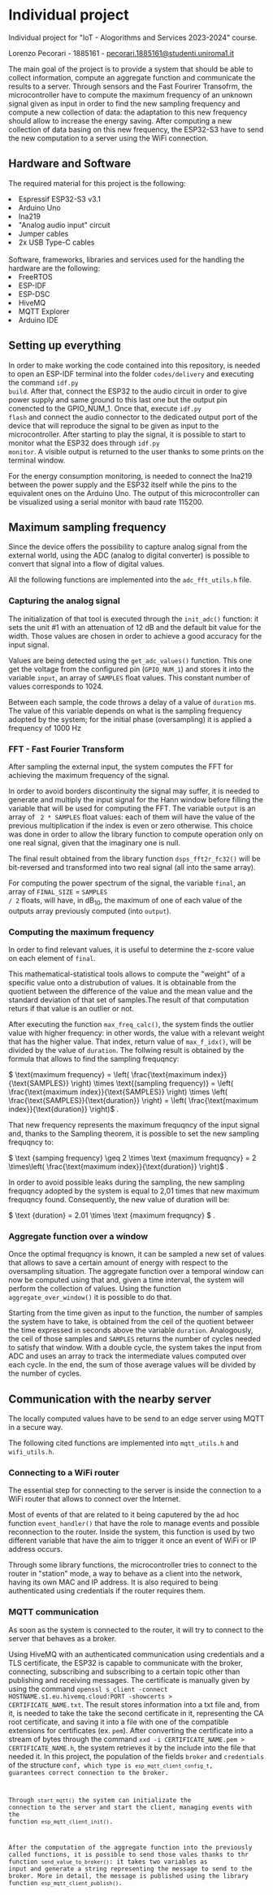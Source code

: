 # Individual project #
Individual project for "IoT - Alogorithms and Services 2023-2024" course.

Lorenzo Pecorari - 1885161 - pecorari.1885161@studenti.uniroma1.it

The main goal of the project is to provide a system that should be able to collect information, compute an aggregate function and communicate the results to a server. Through sensors and the Fast Fourirer Transofrm, the microcontroller have to compute the maximum frequency of an unknown signal given as input in order to find the new sampling frequency and compute a new collection of data: the adaptation to this new frequency should allow to increase the energy saving. After computing a new collection of data basing on this new frequency, the ESP32-S3 have to send the new computation to a server using the WiFi connection.

## Hardware and Software
The required material for this project is the following:
<li>Espressif ESP32-S3 v3.1</li>
<li>Arduino Uno</li>
<li>Ina219</li>
<li>"Analog audio input" circuit</li>
<li>Jumper cables</li>
<li>2x USB Type-C cables</li>
<br>
Software, frameworks, libraries and services used for the handling the hardware are the following:
<li>FreeRTOS</li>
<li>ESP-IDF</li>
<li>ESP-DSC</li>
<li>HiveMQ</li>
<li>MQTT Explorer</li>
<li>Arduino IDE</li>

## Setting up everything
In order to make working the code contained into this repository, is needed to open an ESP-IDF terminal into the folder <code>codes/delivery</code> and executing the command <code>idf.py build</code>. After that, connect the ESP32 to the audio circuit in order to give power supply and same ground to this last one but the output pin conencted to the GPIO_NUM_1. Once that, execute <code>idf.py flash</code> and connect the audio connector to the dedicated output port of the device that will reproduce the signal to be given as input to the microcontroller. After starting to play the signal, it is possible to start to monitor what the ESP32 does through <code>idf.py monitor</code>. A visible output is returned to the user thanks to some prints on the terminal window.

For the energy consumption monitoring, is needed to connect the Ina219 between the power supply and the ESP32 itself while the pins to the equivalent ones on the Arduino Uno. The output of this microcontroller can be visualized using a serial monitor with baud rate 115200.

## Maximum sampling frequency
Since the device offers the possibility to capture analog signal from the external world, using the ADC (analog to digital converter) is possible to convert that signal into a flow of digital values. 

All the following functions are implemented into the <code>adc_fft_utils.h</code> file.

### Capturing the analog signal
The initialization of that tool is executed through the <code>init_adc()</code> function: it sets the unit #1 with an attenuation of 12 dB and the default bit value for the width. Those values are chosen in order to achieve a good accuracy for the input signal. 

Values are being detected using the <code>get_adc_values()</code> function. This one get the voltage from the configured pin (<code>GPIO_NUM_1</code>) and stores it into the variable <code>input</code>, an array of <code>SAMPLES</code> float values. This constant number of values corresponds to 1024.

Between each sample, the code throws a delay of a value of <code>duration</code> ms. The value of this variable depends on what is the sampling frequency adopted by the system; for the initial phase (oversampling) it is applied a frequency of 1000 Hz

### FFT - Fast Fourier Transform
After sampling the external input, the system computes the FFT for achieving the maximum frequency of the signal. 

In order to avoid borders discontinuity the signal may suffer, it is needed to generate and multiply the input signal for the Hann window before filling the variable that will be used for computing the FFT. The variable <code>output</code> is an array of <code> 2 * SAMPLES</code> float values: each of them will have the value of the previous multiplication if the index is even or zero otherwise. This choice was done in order to allow the library function to compute operation only on one real signal, given that the imaginary one is null.

The final result obtained from the library function <code>dsps_fft2r_fc32()</code> will be bit-reversed and transformed into two real signal (all into the same array).

For computing the power spectrum of the signal, the variable <code>final</code>, an array of <code>FINAL_SIZE</code> = <code>SAMPLES / 2</code> floats, will have, in dB<sub>10</sub>, the maximum of one of each value of the outputs array previously computed (into <code>output</code>).

### Computing the maximum frequency
In order to find relevant values, it is useful to determine the z-score value on each element of <code>final</code>. 

This mathematical-statistical tools allows to compute the "weight" of a specific value onto a distrubution of values. It is obtainable from the quotient between the difference of the value and the mean value and the standard deviation of that set of samples.The result of that computation returs if that value is an outlier or not.

After executing the function <code>max_freq_calc()</code>, the system finds the outlier value with higher frequency: in other words, the value with a relevant weight that has the higher value. That index, return value of <code>max_f_idx()</code>, will be divided by the value of <code>duration</code>.
 The follwing result is obtained by the formula that allows to find the sampling frequqncy:<br>

 $ \text{maximum frequency} = \left( \frac{\text{maximum index}}{\text{SAMPLES}} \right) \times \text{(sampling frequency)} = \left( \frac{\text{maximum index}}{\text{SAMPLES}} \right) \times \left( \frac{\text{SAMPLES}}{\text{duration}} \right) = \left( \frac{\text{maximum index}}{\text{duration}} \right)$ .

 That new frequency represents the maximum frequqncy of the input signal and, thanks to the Sampling theorem, it is possible to set the new sampling frequqncy to: <br>

$ \text {samping frequency} \geq 2 \times \text {maximum frequqncy}  = 2 \times\left( \frac{\text{maximum index}}{\text{duration}} \right)$ .

In order to avoid possible leaks during the sampling, the new sampling frequqncy adopted by the system is equal to 2,01 times that new maximum frequqncy found. Consequently, the new value of duration will be: <br>

$ \text {duration} = 2.01 \times \text {maximum frequqncy} $ .

### Aggregate function over a window
Once the optimal frequqncy is known, it can be sampled a new set of values that allows to save a certain amount of energy with respect to the oversampling situation. The aggregate function over a temporal window can now be computed using that and, given a time interval, the system will perform the collection of values. Using the function <code>aggregate_over_window()</code> it is possible to do that.

Starting from the time given as input to the function, the number of samples the system have to take, is obtained from the ceil of the quotient betweer the time expressed in seconds above the variable <code>duration</code>. Analogously, the ceil of those samples and <code>SAMPLES</code> returns the number of cycles needed to satisfy that window. With a double cycle, the system takes the input from ADC and uses an array to track the intermediate values computed over each cycle. In the end, the sum of those average values will be divided by the number of cycles.

## Communication with the nearby server

The locally computed values have to be send to an edge server using MQTT in a secure way.

The following cited functions are implemented into <code>mqtt_utils.h</code> and <code>wifi_utils.h</code>.

### Connecting to a WiFi router
The essential step for connecting to the server is inside the connection to a WiFi router that allows to connect over the Internet.

Most of events of that are related to it being caputered by the ad hoc function <code>event_handler()</code> that have the role to manage events and possible reconnection to the router. Inside the system, this function is used by two different variable that have the aim to trigger it once an event of WiFi or IP address occurs.

Through some library functions, the microcontroller tries to connect to the router in "station" mode, a way to behave as a client into the network, having its own MAC and IP address. It is also required to being authenticated using credentials if the router requires them.

### MQTT communication

As soon as the system is connected to the router, it will try to connect to the server that behaves as a broker. 

Using HiveMQ with an authenticated communication using credentials and a TLS certificate, the ESP32 is capable to communicate with the broker, connecting, subscribing and subscribing to a certain topic other than publishing and receiving messages. The certificate is manually given by using the command <code>openssl s_client -connect HOSTNAME.s1.eu.hivemq.cloud:PORT -showcerts > CERTIFICATE_NAME.txt</code>. The result stores information into a txt file and, from it, is needed to take the take the second certificate in it, representing the CA root certificate, and saving it into a file with one of the compatible extensions for certificates (ex. <code>pem</code>). After converting the certificate into a stream of bytes through the command <code>xxd -i CERTIFICATE_NAME.pem > CERTIFICATE_NAME.h</code>, the system retrieves it by the include into the file that needed it. In this project, the population of the fields <code>broker</code> and <code>credentials</code> of the structure <code>conf</codez>, which type is <code>esp_mqtt_client_config_t</code>, guarantees correct connection to the broker.

Through <code>start_mqtt()</code> the system can initializate the connection to the server and start the client, managing events with the function <code>esp_mqtt_client_init()</code>.

After the computation of the aggregate function into the previously called functions, it is possible to send those vales thanks to thr function <code>send_value_to_broker()</code>: it takes two variables as input and generate a string representing the message to send to the broker. More in detail, the message is published using the library function <code>esp_mqtt_client_publish()</code>.
